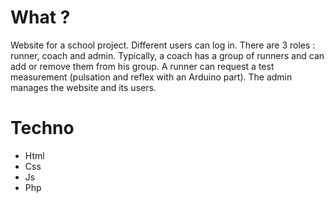 # What ?
Website for a school project.
Different users can log in. There are 3 roles : runner, coach and admin. Typically, a coach has a group of runners and can add or remove them from his group. A runner can request a test measurement (pulsation and reflex with an Arduino part). The admin manages the website and its users.


# Techno
- Html
- Css
- Js
- Php
